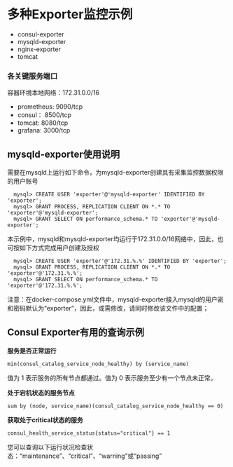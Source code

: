 # 多种Exporter监控示例

- consul-exporter
- mysqld-exporter
- nginx-exporter
- tomcat

### 各关键服务端口

容器环境本地网络：172.31.0.0/16

- prometheus: 9090/tcp
- consul： 8500/tcp
- tomcat: 8080/tcp
- grafana: 3000/tcp

## mysqld-exporter使用说明

需要在mysqld上运行如下命令，为mysqld-exporter创建具有采集监控数据权限的用户账号

```
  mysql> CREATE USER 'exporter'@'mysqld-exporter' IDENTIFIED BY 'exporter';
  mysql> GRANT PROCESS, REPLICATION CLIENT ON *.* TO 'exporter'@'mysqld-exporter';
  mysql> GRANT SELECT ON performance_schema.* TO 'exporter'@'mysqld-exporter';
```

本示例中，mysqld和mysqld-exporter均运行于172.31.0.0/16网络中，因此，也可按如下方式完成用户创建及授权

```
  mysql> CREATE USER 'exporter'@'172.31.%.%' IDENTIFIED BY 'exporter';
  mysql> GRANT PROCESS, REPLICATION CLIENT ON *.* TO 'exporter'@'172.31.%.%';
  mysql> GRANT SELECT ON performance_schema.* TO 'exporter'@'172.31.%.%';
```

注意：在docker-compose.yml文件中，mysqld-exporter接入mysqld的用户密和密码默认为“exporter”，因此，或需修改，请同时修改该文件中的配置；

## Consul Exporter有用的查询示例

**服务是否正常运行**

```
min(consul_catalog_service_node_healthy) by (service_name)
```

值为 1 表示服务的所有节点都通过。值为 0 表示服务至少有一个节点未正常。

**处于宕机状态的服务节点**

```
sum by (node, service_name)(consul_catalog_service_node_healthy == 0)
```

**获取处于critical状态的服务**

```
consul_health_service_status{status="critical"} == 1
```

您可以查询以下运行状况检查状态：“maintenance”、“critical”、“warning”或“passing”
